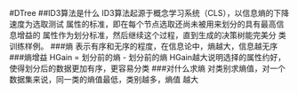 #DTree
##ID3算法是什么
ID3算法起源于概念学习系统（CLS），以信息熵的下降速度为选取测试
属性的标准，即在每个节点选取还尚未被用来划分的具有最高信息增益的
属性作为划分标准，然后继续这个过程，直到生成的决策树能完美分
类训练样例。
###熵
表示有序和无序的程度，在信息论中，熵越大，信息越无序
###熵增益
HGain = 划分前的熵 - 划分前的熵
HGain越大说明选择的属性约好，使得划分后的数据更加有序，更容易分类
###对什么求熵
对类别求熵值，对一个数据集来说，同一类的熵值最低，类别越多，熵值
越大